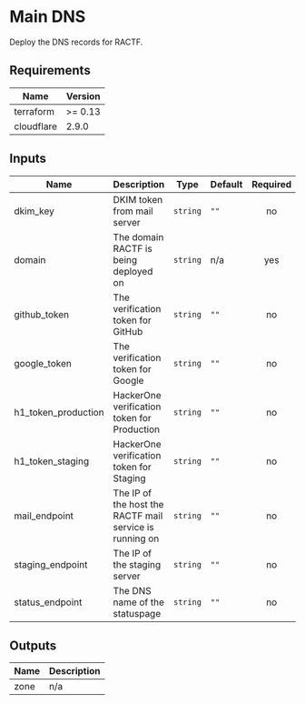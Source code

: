 # Main DNS

Deploy the DNS records for RACTF.

## Requirements

| Name | Version |
|------|---------|
| terraform | >= 0.13 |
| cloudflare | 2.9.0 |

## Inputs

| Name | Description | Type | Default | Required |
|------|-------------|------|---------|:--------:|
| dkim\_key | DKIM token from mail server | `string` | `""` | no |
| domain | The domain RACTF is being deployed on | `string` | n/a | yes |
| github\_token | The verification token for GitHub | `string` | `""` | no |
| google\_token | The verification token for Google | `string` | `""` | no |
| h1\_token\_production | HackerOne verification token for Production | `string` | `""` | no |
| h1\_token\_staging | HackerOne verification token for Staging | `string` | `""` | no |
| mail\_endpoint | The IP of the host the RACTF mail service is running on | `string` | `""` | no |
| staging\_endpoint | The IP of the staging server | `string` | `""` | no |
| status\_endpoint | The DNS name of the statuspage | `string` | `""` | no |

## Outputs

| Name | Description |
|------|-------------|
| zone | n/a |
